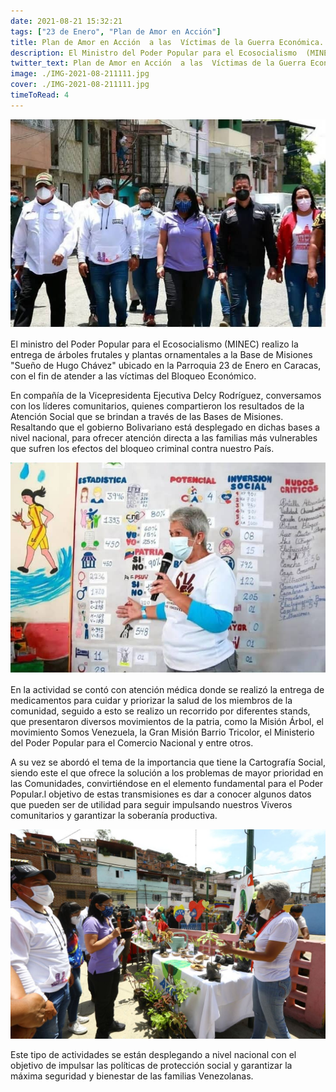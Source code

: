 ```yaml
---
date: 2021-08-21 15:32:21
tags: ["23 de Enero", "Plan de Amor en Acción"]
title: Plan de Amor en Acción  a las  Víctimas de la Guerra Económica.
description: El Ministro del Poder Popular para el Ecosocialismo  (MINEC) realizo  la entrega de árboles frutales y plantas ornamentales a la Base de Misiones "Sueño de Hugo Chávez" ubicado en la Parroquia 23 de Enero en Caracas,  con el fin de atender a las víctimas del Bloqueo Económico 
twitter_text: Plan de Amor en Acción  a las  Víctimas de la Guerra Económica.
image: ./IMG-2021-08-211111.jpg
cover: ./IMG-2021-08-211111.jpg
timeToRead: 4
---
```


![Mision-Arbol](./IMG-2021-08-211111.jpg)

El ministro del Poder Popular para el Ecosocialismo  (MINEC) realizo  la entrega de árboles frutales y plantas ornamentales a la Base de Misiones "Sueño de Hugo Chávez" ubicado en la Parroquia 23 de Enero en Caracas,  con el fin de atender a las víctimas del Bloqueo Económico. 

En compañía  de la Vicepresidenta Ejecutiva Delcy  Rodríguez,  conversamos con los líderes comunitarios, quienes compartieron los resultados de la Atención Social  que se brindan a través de las Bases de Misiones. Resaltando que el gobierno Bolivariano está desplegado en dichas bases a nivel nacional, para ofrecer atención directa a las familias más vulnerables que sufren los efectos del bloqueo criminal contra nuestro País.


![Mision-Arbol-2](./IMG-2021-08-21412312.jpg)

En la actividad se contó con atención médica donde se realizó la entrega de medicamentos para cuidar y priorizar la salud de los miembros de la comunidad, seguido a esto se realizo un recorrido por diferentes stands, que presentaron diversos  movimientos de la patria, como la Misión Árbol, el movimiento Somos Venezuela, la Gran Misión Barrio Tricolor, el Ministerio del Poder Popular para  el  Comercio Nacional y entre otros.

 A su vez se abordó el tema de la importancia que tiene la Cartografía Social, siendo este el que ofrece la solución a los problemas  de mayor prioridad en las Comunidades, convirtiéndose en el elemento fundamental para el Poder Popular.l objetivo de estas transmisiones es dar a conocer algunos datos que pueden ser de utilidad para seguir impulsando nuestros Viveros comunitarios y garantizar la soberanía productiva.

![Mision-Arbol-3](./IMG-2021-08-2645645654.jpg)

Este tipo de actividades se están desplegando a nivel nacional  con el objetivo de impulsar las políticas de protección social y garantizar la máxima seguridad y bienestar de las familias Venezolanas.



